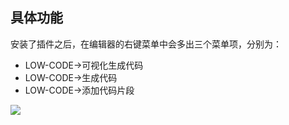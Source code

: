 ## 具体功能

安装了插件之后，在编辑器的右键菜单中会多出三个菜单项，分别为：

- LOW-CODE->可视化生成代码
- LOW-CODE->生成代码
- LOW-CODE->添加代码片段

![](https://fastly.jsdelivr.net/gh/migrate-gitee/img-host@latest/2020/11/01/1604161344216.png)
